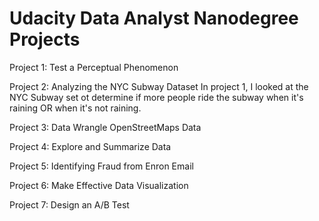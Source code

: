 # Udacity Data Analyst Nanodegree Projects

Project 1: Test a Perceptual Phenomenon

Project 2: Analyzing the NYC Subway Dataset
In project 1, I looked at the NYC Subway set ot determine if more people ride the subway when it's raining OR when it's not raining.

Project 3: Data Wrangle OpenStreetMaps Data


Project 4: Explore and Summarize Data

Project 5: Identifying Fraud from Enron Email

Project 6: Make Effective Data Visualization

Project 7: Design an A/B Test
